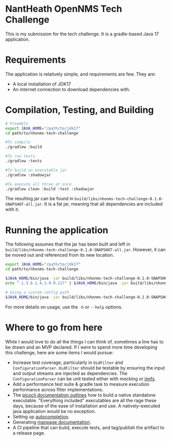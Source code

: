 # NantHeath OpenNMS Tech Challenge

This is my submission for the tech challenge. It is a gradle-based Java 17 application.

# Requirements

The application is relatively simple, and requirements are few. They are:

- A local installation of JDK17
- An internet connection to download dependencies with.

# Compilation, Testing, and Building

```bash
# Preamble
export JAVA_HOME="/path/to/jdk17"
cd path/to/nhonms-tech-challenge

#To compile
./gradlew :build

#To run tests
./gradlew :tests

#To build an executable jar
./gradlew :shadowjar

#To execute all three at once
./gradlew clean :build :test :shadowjar
```

The resulting jar can be found in `build/libs/nhonms-tech-challenge-0.1.0-SNAPSHOT-all.jar`. It is a
fat jar, meaning that all dependencies are included with it.

# Running the application

The following assumes that the jar has been built and left in
`build/libs/nhonms-tech-challenge-0.1.0-SNAPSHOT-all.jar`. However, it can be moved out and
referenced from its new location.

```bash
export JAVA_HOME="/path/to/jdk17"
cd path/to/nhonms-tech-challenge

$JAVA_HOME/bin/java -jar build/libs/nhonms-tech-challenge-0.1.0-SNAPSHOT-all.jar <path/to/my-oids.txt
echo ".1.3.6.1.4.1.9.9.117" | $JAVA_HOME/bin/java -jar build/libs/nhonms-tech-challenge-0.1.0-SNAPSHOT-all.jar

# Using a custom config path 
$JAVA_HOME/bin/java -jar build/libs/nhonms-tech-challenge-0.1.0-SNAPSHOT-all.jar -c path/to/snmp.yaml <path/to/my-oids.txt
```

For more details on usage, use the `-h` or `--help` options.

# Where to go from here

While I would love to do all the things I can think of, sometimes a line has to be drawn and an MVP
declared. If I were to spend more time developing this challenge, here are some items I would
pursue:

- Increase test coverage, particularly in `OidFilter` and `ConfigurationParser`.
  `OidFilter` should be testable by ensuring the input and output streams are injected as
  dependencies. The `ConfigurationParser` can be unit tested either with mocking or
  [jimfs](https://google.github.io/jimfs/).
- Add a performance test suite & gradle task to measure execution performance across filter
  implementations.
- The [picocli documentation outlines](https://picocli.info/#_graalvm_native_image) how to build a
  native standalone executable. "Everything included" executables are all the rage these days,
  because of the ease of installation and use. A natively-executed java application would be no
  exception.
- Setting up [autocompletion](https://picocli.info/autocomplete.html).
- Generating [manpage documentation](https://picocli.info/#_generate_man_page_documentation).
- A CI pipeline that can build, execute tests, and tag/publish the artifact to a release page.